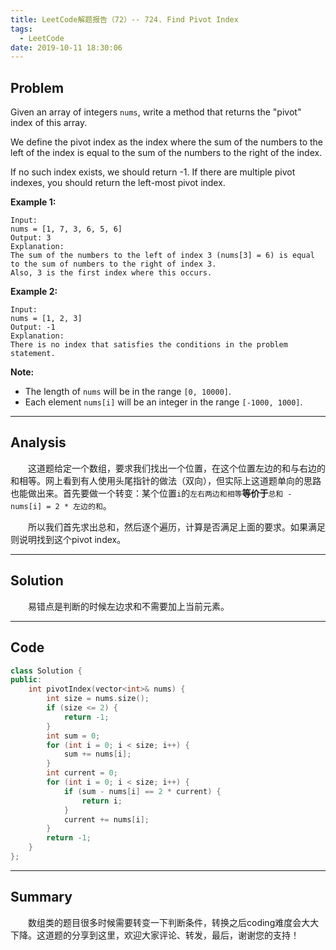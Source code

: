 ```yaml
---
title: LeetCode解题报告（72）-- 724. Find Pivot Index
tags:
  - LeetCode
date: 2019-10-11 18:30:06
---
```


## Problem

Given an array of integers `nums`, write a method that returns the "pivot" index of this array.

We define the pivot index as the index where the sum of the numbers to the left of the index is equal to the sum of the numbers to the right of the index.

If no such index exists, we should return -1. If there are multiple pivot indexes, you should return the left-most pivot index.

<!-- more -->

**Example 1:**

```
Input: 
nums = [1, 7, 3, 6, 5, 6]
Output: 3
Explanation: 
The sum of the numbers to the left of index 3 (nums[3] = 6) is equal to the sum of numbers to the right of index 3.
Also, 3 is the first index where this occurs.
```

**Example 2:**

```
Input: 
nums = [1, 2, 3]
Output: -1
Explanation: 
There is no index that satisfies the conditions in the problem statement.
```

**Note:**

- The length of `nums` will be in the range `[0, 10000]`.
- Each element `nums[i]` will be an integer in the range `[-1000, 1000]`.

------

## Analysis

&emsp;&emsp;这道题给定一个数组，要求我们找出一个位置，在这个位置左边的和与右边的和相等。网上看到有人使用头尾指针的做法（双向），但实际上这道题单向的思路也能做出来。首先要做一个转变：某个位置`i`的`左右两边和相等`**等价于**`总和 - nums[i] = 2 * 左边的和`。

&emsp;&emsp;所以我们首先求出总和，然后逐个遍历，计算是否满足上面的要求。如果满足则说明找到这个pivot index。

------

## Solution

&emsp;&emsp;易错点是判断的时候左边求和不需要加上当前元素。

------

## Code

```c++
class Solution {
public:
    int pivotIndex(vector<int>& nums) {
        int size = nums.size();
        if (size <= 2) {
            return -1;
        }
        int sum = 0;
        for (int i = 0; i < size; i++) {
            sum += nums[i];
        }
        int current = 0;
        for (int i = 0; i < size; i++) {
            if (sum - nums[i] == 2 * current) {
                return i;
            }
            current += nums[i];
        }
        return -1;
    }
};
```

------

## Summary

 &emsp;&emsp;数组类的题目很多时候需要转变一下判断条件，转换之后coding难度会大大下降。这道题的分享到这里，欢迎大家评论、转发，最后，谢谢您的支持！